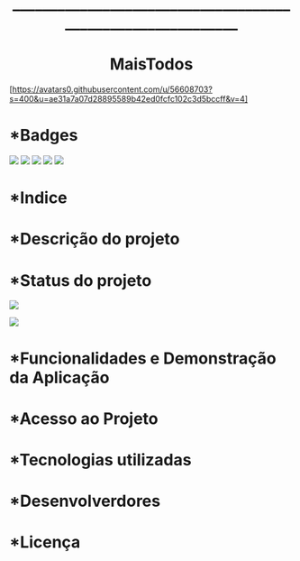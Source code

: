 <h1 align="center"> ____________________________________________________________</h1>

<h1 align="center">  MaisTodos </h1>

[https://avatars0.githubusercontent.com/u/56608703?s=400&u=ae31a7a07d28895589b42ed0fcfc102c3d5bccff&v=4]
# *Badges

![](https://img.shields.io/github/issues/Filaretti/MaisTodos)
![](https://img.shields.io/github/forks/Filaretti/MaisTodos)
![](https://img.shields.io/github/stars/Filaretti/MaisTodos)
![](https://img.shields.io/github/license/Filaretti/MaisTodos)
![](https://img.shields.io/twitter/url?url=https%3A%2F%2Fgithub.com%2FFilaretti%2FMaisTodos)

# *Indice
# *Descrição do projeto
# *Status do projeto

![](https://img.shields.io/static/v1?label=STATUS&message=EM%20DESENVOLVIMENTO&color=GREEN&style=for-the-badge)

![](https://img.shields.io/github/stars/Filaretti?style=social
)
# *Funcionalidades e Demonstração da Aplicação
# *Acesso ao Projeto
# *Tecnologias utilizadas
# *Desenvolverdores
# *Licença
